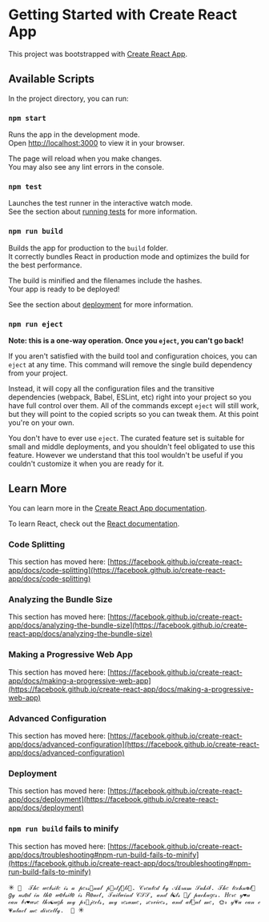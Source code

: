 # Getting Started with Create React App

This project was bootstrapped with [Create React App](https://github.com/facebook/create-react-app).

## Available Scripts

In the project directory, you can run:

### `npm start`

Runs the app in the development mode.\
Open [http://localhost:3000](http://localhost:3000) to view it in your browser.

The page will reload when you make changes.\
You may also see any lint errors in the console.

### `npm test`

Launches the test runner in the interactive watch mode.\
See the section about [running tests](https://facebook.github.io/create-react-app/docs/running-tests) for more information.

### `npm run build`

Builds the app for production to the `build` folder.\
It correctly bundles React in production mode and optimizes the build for the best performance.

The build is minified and the filenames include the hashes.\
Your app is ready to be deployed!

See the section about [deployment](https://facebook.github.io/create-react-app/docs/deployment) for more information.

### `npm run eject`

**Note: this is a one-way operation. Once you `eject`, you can't go back!**

If you aren't satisfied with the build tool and configuration choices, you can `eject` at any time. This command will remove the single build dependency from your project.

Instead, it will copy all the configuration files and the transitive dependencies (webpack, Babel, ESLint, etc) right into your project so you have full control over them. All of the commands except `eject` will still work, but they will point to the copied scripts so you can tweak them. At this point you're on your own.

You don't have to ever use `eject`. The curated feature set is suitable for small and middle deployments, and you shouldn't feel obligated to use this feature. However we understand that this tool wouldn't be useful if you couldn't customize it when you are ready for it.

## Learn More

You can learn more in the [Create React App documentation](https://facebook.github.io/create-react-app/docs/getting-started).

To learn React, check out the [React documentation](https://reactjs.org/).

### Code Splitting

This section has moved here: [https://facebook.github.io/create-react-app/docs/code-splitting](https://facebook.github.io/create-react-app/docs/code-splitting)

### Analyzing the Bundle Size

This section has moved here: [https://facebook.github.io/create-react-app/docs/analyzing-the-bundle-size](https://facebook.github.io/create-react-app/docs/analyzing-the-bundle-size)

### Making a Progressive Web App

This section has moved here: [https://facebook.github.io/create-react-app/docs/making-a-progressive-web-app](https://facebook.github.io/create-react-app/docs/making-a-progressive-web-app)

### Advanced Configuration

This section has moved here: [https://facebook.github.io/create-react-app/docs/advanced-configuration](https://facebook.github.io/create-react-app/docs/advanced-configuration)

### Deployment

This section has moved here: [https://facebook.github.io/create-react-app/docs/deployment](https://facebook.github.io/create-react-app/docs/deployment)

### `npm run build` fails to minify

This section has moved here: [https://facebook.github.io/create-react-app/docs/troubleshooting#npm-run-build-fails-to-minify](https://facebook.github.io/create-react-app/docs/troubleshooting#npm-run-build-fails-to-minify)

✳`  🎀  𝒯𝒽𝑒 𝓌𝑒𝒷𝓈𝒾𝓉𝑒 𝒾𝓈 𝒶 𝓅𝑒𝓇𝓈💙𝓃𝒶𝓁 𝓅🍪𝓇𝓉𝒻🌸𝓁𝒾🍑. 𝒞𝓇𝑒𝒶𝓉𝑒𝒹 𝒷𝓎 𝒜𝓀𝓇𝒶𝓂 𝒮𝒶𝓀𝒾𝒷. 𝒯𝒽𝑒 𝓉𝑒𝒸𝒽𝓃❁𝓁💮𝑔𝓎 𝓊𝓈𝑒𝒹 𝒾𝓃 𝓉𝒽𝑒 𝓌𝑒𝒷𝓈𝒾𝓉𝑒 𝒾𝓈 𝑅𝑒𝒶𝒸𝓉, 𝒯𝒶𝒾𝓁𝓌𝒾𝓃𝒹 𝒞𝒮𝒮, 𝒶𝓃𝒹 𝓁☯𝓉𝓈 💞𝒻 𝓅𝒶𝒸𝓀𝒶𝑔𝑒𝓈. 𝐻𝑒𝓇𝑒 𝓎❤𝓊 𝒸𝒶𝓃 𝒷𝓇❤𝓌𝓈𝑒 𝓉𝒽𝓇☯𝓊𝑔𝒽 𝓂𝓎 𝓅𝓇🍑𝒿𝑒𝒸𝓉𝓈, 𝓂𝓎 𝓇𝑒𝓈𝓊𝓂𝑒, 𝓈𝑒𝓇𝓋𝒾𝒸𝑒𝓈, 𝒶𝓃𝒹 𝒶𝒷🌸𝓊𝓉 𝓂𝑒, 🌞𝓇 𝓎💗𝓊 𝒸𝒶𝓃 𝒸💗𝓃𝓉𝒶𝒸𝓉 𝓂𝑒 𝒹𝒾𝓇𝑒𝒸𝓉𝓁𝓎.  🎀  `✳
